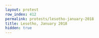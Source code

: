 ```yaml
---
layout: protest
row_index: 412
permalink: protests/lesotho-january-2018
title: Lesotho, January 2018
hidden: true
---
```

